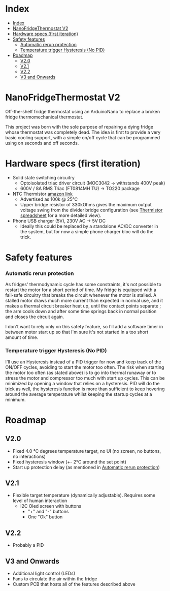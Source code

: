 # Index
- [Index](#index)
- [NanoFridgeThermostat V2](#nanofridgethermostat-v2)
- [Hardware specs (first iteration)](#hardware-specs-first-iteration)
- [Safety features](#safety-features)
    - [Automatic rerun protection](#automatic-rerun-protection)
    - [Temperature trigger Hysteresis (No PID)](#temperature-trigger-hysteresis-no-pid)
- [Roadmap](#roadmap)
  - [V2.0](#v20)
  - [V2.1](#v21)
  - [V2.2](#v22)
  - [V3 and Onwards](#v3-and-onwards)

# NanoFridgeThermostat V2
Off-the-shelf fridge thermostat using an ArduinoNano to replace a broken fridge thermomechanical thermostat.

This project was born with the sole purpose of repairing a dying fridge whose thermostat was completely dead.
The idea is first to provide a very basic cooling support, with a simple on/off cycle that can be programmed using on seconds and off seconds.

# Hardware specs (first iteration)
* Solid state switching circuitry
  * Optoisolated triac driver circuit (MOC3042 -> withstands 400V peak)
  * 600V / 8A RMS Triac (FT0814MH TU) -> TO220 package
* NTC Thermistor [amazon link](https://www.amazon.fr/gp/product/B07CQT5S7Y/ref=ppx_yo_dt_b_asin_title_o00_s00?ie=UTF8&psc=1)
  * Advertised  as 100k @ 25°C
  * Upper bridge resistor of 330kOhms gives the maximum output voltage swing from the divider bridge configuration (see [Thermistor spreadsheet](Thermistor%20values.ods) for a more detailed view).
* Phone USB charger (5V), 230V AC -> 5V DC
  * Ideally this could be replaced by a standalone AC/DC converter in the system, but for now a simple phone charger bloc will do the trick.

# Safety features
### Automatic rerun protection
As fridges' thermodynamic cycle has some constraints, it's not possible to restart the motor for a short period of time.
My fridge is equipped with a fail-safe circuitry that breaks the circuit whenever the motor is stalled. A stalled motor draws much more current than expected in normal use, and it makes a thermal circuit breaker heat up, until the contact points separate ; the arm cools down and after some time springs back in normal position and closes the circuit again.

I don't want to rely only on this safety feature, so I'll add a software timer in between motor start up so that I'm sure it's not started in a too short amount of time.

### Temperature trigger Hysteresis (No PID)
I'll use an Hysteresis instead of a PID trigger for now and keep track of the ON/OFF cycles, avoiding to start the motor too often.
The risk when starting the motor too often (as stated above) is to go into thermal runaway or to stress the motor and compressor too much with start up cycles.
This can be minimized by opening a window that relies on a hysteresis.
PID will do the trick as well, the hysteresis function is more than sufficient to keep hovering around the average temperature whilst keeping the startup cycles at a minimum.

# Roadmap
## V2.0
* Fixed 4.0 °C degrees temperature target, no UI (no screen, no buttons, no interactions)
* Fixed hysteresis window (+- 2°C around the set point)
* Start up protection delay (as mentioned in [Automatic rerun protection](#automatic-rerun-protection))

## V2.1
* Flexible target temperature (dynamically adjustable). Requires some level of human interaction
  * I2C Oled screen with buttons
    * "+" and "-" buttons
    * One "Ok" button

## V2.2
* Probably a PID

## V3 and Onwards
* Additional light control (LEDs)
* Fans to circulate the air within the fridge
* Custom PCB that hosts all of the features described above